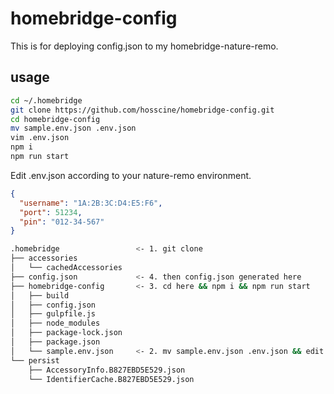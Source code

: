 # homebridge-config

This is for deploying config.json to my homebridge-nature-remo.

## usage

```bash
cd ~/.homebridge
git clone https://github.com/hosscine/homebridge-config.git
cd homebridge-config
mv sample.env.json .env.json
vim .env.json
npm i
npm run start
```

Edit .env.json according to your nature-remo environment.

```json
{
  "username": "1A:2B:3C:D4:E5:F6",
  "port": 51234,
  "pin": "012-34-567"
}
```

```bash
.homebridge                 <- 1. git clone
├── accessories
│   └── cachedAccessories
├── config.json             <- 4. then config.json generated here
├── homebridge-config       <- 3. cd here && npm i && npm run start
│   ├── build
│   ├── config.json
│   ├── gulpfile.js
│   ├── node_modules
│   ├── package-lock.json
│   ├── package.json
│   └── sample.env.json     <- 2. mv sample.env.json .env.json && edit it
└── persist
    ├── AccessoryInfo.B827EBD5E529.json
    └── IdentifierCache.B827EBD5E529.json
```
